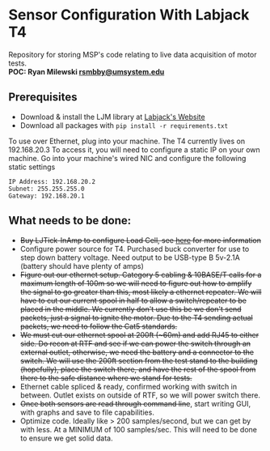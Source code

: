 # Sensor Configuration With Labjack T4
Repository for storing MSP's code relating to live data acquisition of motor tests.
<br>
**POC: Ryan Milewski <rsmbby@umsystem.edu>**

## Prerequisites
- Download & install the LJM library at [Labjack's Website](https://labjack.com/pages/support/software?doc=%2Fsoftware-driver%2Finstaller-downloads%2Fljm-installation-instructions%2F)
- Download all packages with `pip install -r requirements.txt`

To use over Ethernet, plug into your machine. The T4 currently lives on 192.168.20.3
To access it, you will need to configure a static IP on your own machine. Go into your machine's wired NIC and configure the following static settings

```
IP Address: 192.168.20.2
Subnet: 255.255.255.0
Gateway: 192.168.20.1
```
## What needs to be done:

- ~~Buy LJTick-InAmp to configure Load Cell, see [here](https://labjack.com/pages/support?doc=/app-notes/sensor-types-app-note/bridge-circuits-app-note/#section-header-two-ocsys) for more information~~
- Configure power source for T4. Purchased buck converter for use to step down battery voltage. Need output to be USB-type B 5v-2.1A (battery should have plenty of amps)
- ~~Figure out our ethernet setup. Category 5 cabling & 10BASE/T calls for a maximum length of 100m so we will need to figure out how to amplify the signal to go greater than this, most likely a ethernet repeater. We will have to cut our current spool in half to allow a switch/repeater to be placed in the middle. We currently don't use this bc we don't send packets, just a signal to ignite the motor. Due to the T4 sending actual packets, we need to follow the Cat5 standards.~~
- <strike>We must cut our ethernet spool at 200ft (~60m) and add RJ45 to either side. Do recon at RTF and see if we can power the switch through an external outlet, otherwise, we need the battery and a connector to the switch. We will use the 200ft section from the test stand to the building (hopefully), place the switch there, and have the rest of the spool from there to the safe distance where we stand for tests.</strike>
- Ethernet cable spliced & ready, confirmed working with switch in between. Outlet exists on outside of RTF, so we will power switch there.
- ~~Once both sensors are read through command line~~, start writing GUI, with graphs and save to file capabilities.
- Optimize code. Ideally like > 200 samples/second, but we can get by with less. At a MINIMUM of 100 samples/sec. This will need to be done to ensure we get solid data.
